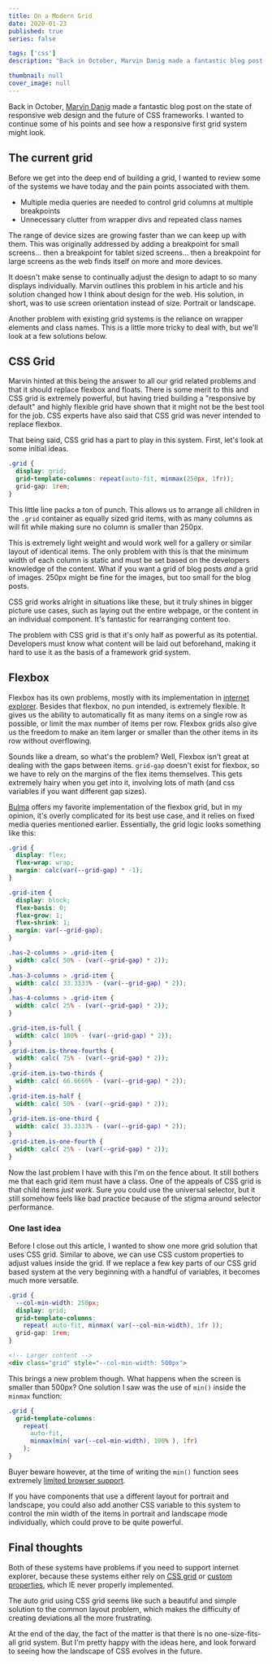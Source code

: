 ```yaml
---
title: On a Modern Grid
date: 2020-01-23
published: true
series: false

tags: ['css']
description: "Back in October, Marvin Danig made a fantastic blog post on the state of responsive web design and the future of CSS frameworks. I wanted to continue some of his points and see how a responsive first grid system might look."

thumbnail: null
cover_image: null
---
```


Back in October, [Marvin Danig](https://dev.to/marvindanig/toucaan-rethinking-css-frameworks-394p) made a fantastic blog post on the state of responsive web design and the future of CSS frameworks. I wanted to continue some of his points and see how a responsive first grid system might look.

## The current grid
Before we get into the deep end of building a grid, I wanted to review some of the systems we have today and the pain points associated with them.

- Multiple media queries are needed to control grid columns at multiple breakpoints
- Unnecessary clutter from wrapper divs and repeated class names

The range of device sizes are growing faster than we can keep up with them. This was originally addressed by adding a breakpoint for small screens... then a breakpoint for tablet sized screens... then a breakpoint for large screens as the web finds itself on more and more devices.

It doesn't make sense to continually adjust the design to adapt to so many displays individually. Marvin outlines this problem in his article and his solution changed how I think about design for the web. His solution, in short, was to use screen orientation instead of size. Portrait or landscape.

Another problem with existing grid systems is the reliance on wrapper elements and class names. This is a little more tricky to deal with, but we'll look at a few solutions below.

## CSS Grid

Marvin hinted at this being the answer to all our grid related problems and that it should replace flexbox and floats. There is some merit to this and CSS grid is extremely powerful, but having tried building a "responsive by default" and highly flexible grid have shown that it might not be the best tool for the job. CSS experts have also said that CSS grid was never intended to replace flexbox.

That being said, CSS grid has a part to play in this system. First, let's look at some initial ideas.

```css
.grid {
  display: grid;
  grid-template-columns: repeat(auto-fit, minmax(250px, 1fr));
  grid-gap: 1rem;
}
```

This little line packs a ton of punch. This allows us to arrange all children in the `.grid` container as equally sized grid items, with as many columns as will fit while making sure no column is smaller than 250px.

This is extremely light weight and would work well for a gallery or similar layout of identical items. The only problem with this is that the minimum width of each column is static and must be set based on the developers knowledge of the content. What if you want a grid of blog posts *and* a grid of images. 250px might be fine for the images, but too small for the blog posts.

CSS grid works alright in situations like these, but it truly shines in bigger picture use cases, such as laying out the entire webpage, or the content in an individual component. It's fantastic for rearranging content too.

The problem with CSS grid is that it's only half as powerful as its potential. Developers must know what content will be laid out beforehand, making it hard to use it as the basis of a framework grid system.

## Flexbox

Flexbox has its own problems, mostly with its implementation in [internet explorer](https://github.com/philipwalton/flexbugs). Besides that flexbox, no pun intended, is extremely flexible. It gives us the ability to automatically fit as many items on a single row as possible, or limit the max number of items per row. Flexbox grids also give us the freedom to make an item larger or smaller than the other items in its row without overflowing.

Sounds like a dream, so what's the problem? Well, Flexbox isn't great at dealing with the gaps between items. `grid-gap` doesn't exist for flexbox, so we have to rely on the margins of the flex items themselves. This gets extremely hairy when you get into it, involving lots of math (and css variables if you want different gap sizes).

[Bulma](https://bulma.io/) offers my favorite implementation of the flexbox grid, but in my opinion, it's overly complicated for its best use case, and it relies on fixed media queries mentioned earlier. Essentially, the grid logic looks something like this:

```css
.grid {
  display: flex;
  flex-wrap: wrap;
  margin: calc(var(--grid-gap) * -1);
}

.grid-item {
  display: block;
  flex-basis: 0;
  flex-grow: 1;
  flex-shrink: 1;
  margin: var(--grid-gap);
}

.has-2-columns > .grid-item {
  width: calc( 50% - (var(--grid-gap) * 2));
}
.has-3-columns > .grid-item {
  width: calc( 33.3333% - (var(--grid-gap) * 2));
}
.has-4-columns > .grid-item {
  width: calc( 25% - (var(--grid-gap) * 2));
}

.grid-item.is-full {
  width: calc( 100% - (var(--grid-gap) * 2));
}
.grid-item.is-three-fourths {
  width: calc( 75% - (var(--grid-gap) * 2));
}
.grid-item.is-two-thirds {
  width: calc( 66.6666% - (var(--grid-gap) * 2));
}
.grid-item.is-half {
  width: calc( 50% - (var(--grid-gap) * 2));
}
.grid-item.is-one-third {
  width: calc( 33.3333% - (var(--grid-gap) * 2));
}
.grid-item.is-one-fourth {
  width: calc( 25% - (var(--grid-gap) * 2));
}
```

Now the last problem I have with this I'm on the fence about. It still bothers me that each grid item must have a class. One of the appeals of CSS grid is that child items *just work*. Sure you could use the universal selector, but it still somehow feels like bad practice because of the stigma around selector performance.

### One last idea

Before I close out this article, I wanted to show one more grid solution that uses CSS grid. Similar to above, we can use CSS custom properties to adjust values inside the grid. If we replace a few key parts of our CSS grid based system at the very beginning with a handful of variables, it becomes much more versatile.

```css
.grid {
  --col-min-width: 250px;
  display: grid;
  grid-template-columns:
    repeat( auto-fit, minmax( var(--col-min-width), 1fr ));
  grid-gap: 1rem;
}
```
```html
<!-- Larger content -->
<div class="grid" style="--col-min-width: 500px">
```

This brings a new problem though. What happens when the screen is smaller than 500px? One solution I saw was the use of `min()` inside the `minmax` function:

```css
.grid {
  grid-template-columns:
    repeat(
      auto-fit,
      minmax(min( var(--col-min-width), 100% ), 1fr)
    );
}
```

Buyer beware however, at the time of writing the `min()` function sees extremely [limited browser support](https://caniuse.com/#feat=mdn-css_types_min).

If you have components that use a different layout for portrait and landscape, you could also add another CSS variable to this system to control the min width of the items in portrait and landscape mode individually, which could prove to be quite powerful.

## Final thoughts

Both of these systems have problems if you need to support internet explorer, because these systems either rely on [CSS grid](https://caniuse.com/#feat=css-grid) or [custom properties](https://caniuse.com/#feat=css-variables), which IE never properly implemented.

The auto grid using CSS grid seems like such a beautiful and simple solution to the common layout problem, which makes the difficulty of creating deviations all the more frustrating.

At the end of the day, the fact of the matter is that there is no one-size-fits-all grid system. But I'm pretty happy with the ideas here, and look forward to seeing how the landscape of CSS evolves in the future.
